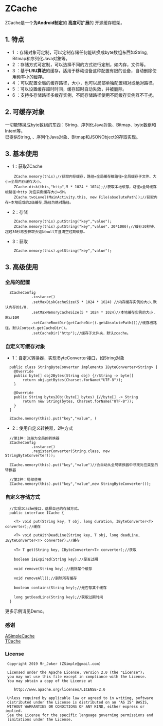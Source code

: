 # ZCache
ZCache是一个**为Android制定**的 **高度可扩展**的 开源缓存框架。

## 1. 特点
- 1 ：存储对象可定制，可以定制存储任何能转换成byte数组东西如String, Bitmap和序列化Java对象等。
- 2 ：存储方式可定制，可以选择不同的方式进行定制，如内存，文件等。
- 3 ：基于**LRU算法**的缓存，适用于移动设备这种配置有限的设备，自动删除使用频率小的缓存。
- 4 ：可以配置全局的缓存路径，大小，也可以局部单独配置相对或绝对路径。
- 5 ：可以设置缓存超时时间，缓存超时自动失效，并被删除。
- 6 ：支持多存储路径多缓存实例，不同存储路径使用不同缓存实例互不干扰。

## 2. 可缓存对象
一切能转换成byte数组的东西：String、序列化Java对象、Bitmap、byte数组和Intent等。  
已提供String, 、序列化Java对象、Bitmap和JSONObject的存取实现。

## 3. 基本使用

- 1：获取ZCache
```
    ZCache.memory(this);//获取内存缓存，路径=全局缓存根路径+全局缓存子文件、大小=全局内存缓存大小。
    ZCache.disk(this,"http",5 * 1024 * 1024);//获取本地缓存，路径=全局缓存根路径+http 对应实例缓存大小=5M。
    ZCache.twoLevel(MainActivity.this, new File(absolutePath));//获取内存+本地组成的2级缓存,路径为绝对路径。
```
- 2：存储
```
    ZCache.memory(this).putString("key","value");
    ZCache.memory(this).putString("key","value"，30*1000);//缓存30秒钟，超过30秒再去获取会返回null并且清空过期缓存。
```
- 3：获取
```
    ZCache.memory(this).getString("key","value");
```
## 3. 高级使用
### 全局的配置

```
  ZCacheConfig
            .instance()
            .setMaxDiskCacheSize(5 * 1024 * 1024) //内存缓存实例的大小,默认内存的1/8.
            .setMaxMemoryCacheSize(5 * 1024 * 1024)//本地缓存实例的大小,默认10M
            .setCacheRootDir(getCacheDir().getAbsolutePath())//缓存根路径，默认Context.getCacheDir()。
            .setCacheDir("http");//缓存子文件夹，默认zcache。
```
### 自定义可缓存对象
- 1：自定义转换器，实现IByteConverter接口，如String对象
```
  public class StringByteConverter implements IByteConverter<String> {
    @Override
    public byte[] obj2Bytes(String obj) {//String -> byte[]
        return obj.getBytes(Charset.forName("UTF-8"));
    }

    @Override
    public String bytes2Obj(byte[] bytes) {//byte[] -> String
        return new String(bytes, Charset.forName("UTF-8"));
    }
  }
    
  ZCache.memory(this).put("key","value", )
```
- 2：使用自定义转换器，2种方式
    
```
  //第1种：注册为全局的转换器
  ZCacheConfig
            .instance()
            .registerConverter(String.class, new StringByteConverter());
    
  ZCache.memory(this).put("key","value")//会自动从全局转换器中寻找对应类型的转换器

  //第2种：局部使用
  ZCache.memory(this).put("key","value",new StringByteConverter());
```


### 自定义存储方式
```
  //实现ICache接口，选择自己的存储方式。
  public interface ICache {
   
    <T> void put(String key, T obj, long duration, IByteConverter<T> converter);//缓存

    <T> void putWithDeadLine(String key, T obj, long deadLine, IByteConverter<T> converter);//缓存

    <T> T get(String key, IByteConverter<T> converter);//获取

    boolean isExpired(String key);//是否过期

    void remove(String key);//删除某个缓存
    
    void removeAll();//删除所有缓存

    boolean contains(String key);//是否存某个缓存

    long getDeadLine(String key);//获取过期时间
  }
```

更多示例请见Demo。

### 感谢
[ASimpleCache](https://github.com/yangfuhai/ASimpleCache)  
[TCache](https://github.com/borneywpf/TCache)

### License
```
 Copyright 2019 Mr_Joker (ZSimple@gmail.com)

 Licensed under the Apache License, Version 2.0 (the "License");
 you may not use this file except in compliance with the License.
 You may obtain a copy of the License at

    http://www.apache.org/licenses/LICENSE-2.0

 Unless required by applicable law or agreed to in writing, software
 distributed under the License is distributed on an "AS IS" BASIS,
 WITHOUT WARRANTIES OR CONDITIONS OF ANY KIND, either express or implied.
 See the License for the specific language governing permissions and
 limitations under the License.
```
